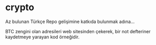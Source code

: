 # crypto

Az bulunan Türkçe Repo gelişimine katkıda bulunmak adına...

BTC zengini olan adresileri web sitesinden çekerek, bir not defteriner kaydetmeye yarayan kod örneğidir.
